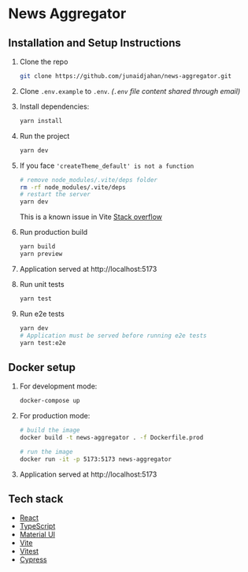 # News Aggregator

## Installation and Setup Instructions

1. Clone the repo
    ```bash
    git clone https://github.com/junaidjahan/news-aggregator.git
    ```
2. Clone `.env.example` to `.env`. _(`.env` file content shared through email)_

3. Install dependencies:
    ```bash
    yarn install
    ```
4. Run the project
    ```bash
    yarn dev
    ```
5. If you face `'createTheme_default' is not a function`
    ```bash
    # remove node_modules/.vite/deps folder
    rm -rf node_modules/.vite/deps
    # restart the server
    yarn dev
    ```
    This is a known issue in Vite [Stack overflow](https://stackoverflow.com/a/75500582/12061795)
6. Run production build
    ```bash
    yarn build
    yarn preview
    ```
7. Application served at http://localhost:5173
8. Run unit tests
    ```bash
    yarn test
    ```
9. Run e2e tests
    ```bash
    yarn dev
    # Application must be served before running e2e tests
    yarn test:e2e
    ```

## Docker setup

1. For development mode:
    ```bash
    docker-compose up
    ```
2. For production mode:

    ```bash
    # build the image
    docker build -t news-aggregator . -f Dockerfile.prod

    # run the image
    docker run -it -p 5173:5173 news-aggregator
    ```

3. Application served at http://localhost:5173

## Tech stack

-   [React](https://react.dev/)
-   [TypeScript](https://www.typescriptlang.org/)
-   [Material UI](https://mui.com/material-ui/)
-   [Vite](https://vitejs.dev/)
-   [Vitest](https://vitest.dev/)
-   [Cypress](https://www.cypress.io/)
